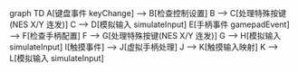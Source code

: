 ﻿graph TD A[键盘事件 keyChange] --> B[检查控制设置] B --> C[处理特殊按键(NES X/Y 连发)] C --> D[模拟输入 simulateInput] E[手柄事件 gamepadEvent] --> F[检查手柄配置] F --> G[处理特殊按键(NES X/Y 连发)] G --> H[模拟输入 simulateInput] I[触摸事件] --> J[虚拟手柄处理] J --> K[触摸输入映射] K --> L[模拟输入 simulateInput]
